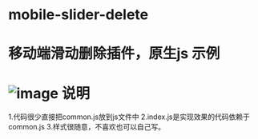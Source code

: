 mobile-slider-delete
===
移动端滑动删除插件，原生js
示例
===
![image](https://github.com/forlove655/mobile-slider-delete/blob/master/imgs/1.png)
说明
===
1.代码很少直接把common.js放到js文件中
2.index.js是实现效果的代码依赖于common.js
3.样式很随意，不喜欢也可以自己写。